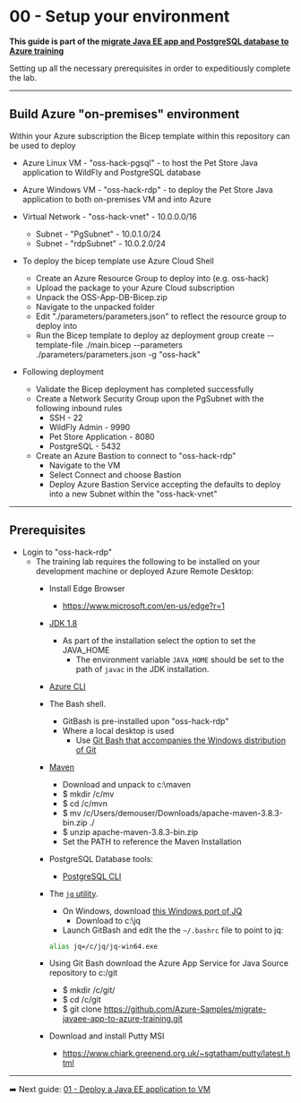 # 00 - Setup your environment

__This guide is part of the [migrate Java EE app and PostgreSQL database to Azure training](../README.md)__

Setting up all the necessary prerequisites in order to expeditiously complete the lab.

---
## Build Azure "on-premises" environment

Within your Azure subscription the Bicep template within this repository can be used to deploy
* Azure Linux VM - "oss-hack-pgsql" - to host the Pet Store Java application to WildFly and PostgreSQL database
* Azure Windows VM - "oss-hack-rdp" - to deploy the Pet Store Java application to both on-premises VM and into Azure
* Virtual Network - "oss-hack-vnet" - 10.0.0.0/16
  * Subnet - "PgSubnet" - 10.0.1.0/24
  * Subnet - "rdpSubnet" - 10.0.2.0/24

* To deploy the bicep template use Azure Cloud Shell 
    * Create an Azure Resource Group to deploy into (e.g. oss-hack)
    * Upload the package to your Azure Cloud subscription
    * Unpack the OSS-App-DB-Bicep.zip
    * Navigate to the unpacked folder
    * Edit "./parameters/parameters.json" to reflect the resource group to deploy into
    * Run the Bicep template to deploy
        az deployment group create --template-file ./main.bicep  --parameters ./parameters/parameters.json -g "oss-hack"

* Following deployment
    * Validate the Bicep deployment has completed successfully
    * Create a Network Security Group upon the PgSubnet with the following inbound rules
      * SSH - 22
      * WildFly Admin - 9990
      * Pet Store Application - 8080
      * PostgreSQL - 5432
    * Create an Azure Bastion to connect to "oss-hack-rdp"
      * Navigate to the VM
      * Select Connect and choose Bastion
      * Deploy Azure Bastion Service accepting the defaults to deploy into a new Subnet within the "oss-hack-vnet"

---
## Prerequisites

* Login to "oss-hack-rdp" 
  * The training lab requires the following to be installed on your development machine or deployed Azure Remote Desktop:
    * Install Edge Browser
      * https://www.microsoft.com/en-us/edge?r=1
  
    * [JDK 1.8](https://www.azul.com/downloads/azure-only/zulu/?&version=java-8-lts&architecture=x86-64-bit&package=jdk)
      * As part of the installation select the option to set the JAVA_HOME
        * The environment variable `JAVA_HOME` should be set to the path of `javac` in the JDK installation.
  
    * [Azure CLI](https://docs.microsoft.com/en-us/cli/azure/install-azure-cli?view=azure-cli-latest) 
    
    * The Bash shell. 
      * GitBash is pre-installed upon "oss-hack-rdp"
      * Where a local desktop is used
        * Use [Git Bash that accompanies the Windows distribution of Git](https://git-scm.com/download/win)
    
    * [Maven](http://maven.apache.org/)
      * Download and unpack to c:\maven
      * $ mkdir /c/mv
      * $ cd /c/mvn
      * $ mv /c/Users/demouser/Downloads/apache-maven-3.8.3-bin.zip ./
      * $ unzip apache-maven-3.8.3-bin.zip
      * Set the PATH to reference the Maven Installation
    
    * PostgreSQL Database tools:
      * [PostgreSQL CLI](https://www.postgresql.org/docs/current/app-psql.html)
    
    * The [`jq` utility](https://stedolan.github.io/jq/download/). 
      * On Windows, download [this Windows port of JQ](https://github.com/stedolan/jq/releases)
        * Download to c:\jq
      * Launch GitBash and edit the the `~/.bashrc` file to point to jq: 
       ```bash
      alias jq=/c/jq/jq-win64.exe
      ```
    * Using Git Bash download the Azure App Service for Java Source repository to c:/git
      * $ mkdir /c/git/
      * $ cd /c/git
      * $ git clone https://github.com/Azure-Samples/migrate-javaee-app-to-azure-training.git
    
    * Download and install Putty MSI
      *    https://www.chiark.greenend.org.uk/~sgtatham/putty/latest.html

---

➡️ Next guide: [01 - Deploy a Java EE application to VM](../step-01-deploy-java-ee-app-to-VM/README.md)
